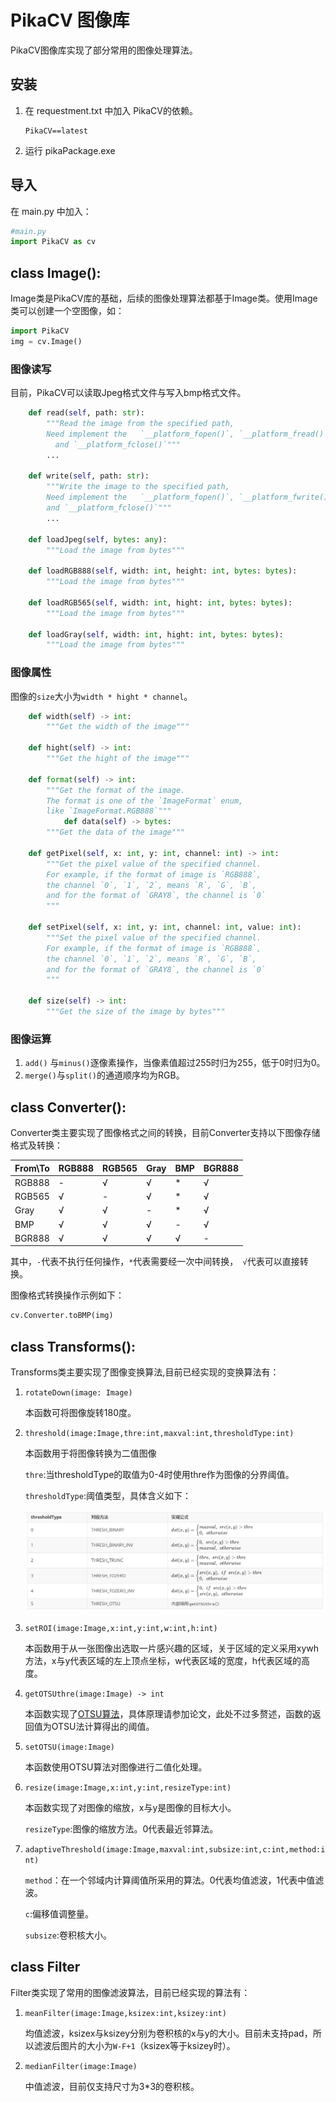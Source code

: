 # PikaCV 图像库

PikaCV图像库实现了部分常用的图像处理算法。

## 安装

1. 在 requestment.txt 中加入 PikaCV的依赖。

   ```
   PikaCV==latest
   ```

2. 运行 pikaPackage.exe

## 导入

在 main.py 中加入：

```python
#main.py
import PikaCV as cv
```

## class Image():

Image类是PikaCV库的基础，后续的图像处理算法都基于Image类。使用Image类可以创建一个空图像，如：

```python
import PikaCV
img = cv.Image()
```

### 图像读写

目前，PikaCV可以读取Jpeg格式文件与写入bmp格式文件。

```python
    def read(self, path: str):
        """Read the image from the specified path, 
        Need implement the   `__platform_fopen()`, `__platform_fread()`
          and `__platform_fclose()`"""
        ...

    def write(self, path: str):
        """Write the image to the specified path, 
        Need implement the   `__platform_fopen()`, `__platform_fwrite()` 
        and `__platform_fclose()`"""
        ...

    def loadJpeg(self, bytes: any):
        """Load the image from bytes"""

    def loadRGB888(self, width: int, height: int, bytes: bytes):
        """Load the image from bytes"""

    def loadRGB565(self, width: int, hight: int, bytes: bytes):
        """Load the image from bytes"""

    def loadGray(self, width: int, hight: int, bytes: bytes):
        """Load the image from bytes"""
```

### 图像属性

图像的``size``大小为``width * hight * channel``。

```python
    def width(self) -> int:
        """Get the width of the image"""

    def hight(self) -> int:
        """Get the hight of the image"""

    def format(self) -> int:
        """Get the format of the image. 
        The format is one of the `ImageFormat` enum, 
        like `ImageFormat.RGB888`"""
            def data(self) -> bytes:
        """Get the data of the image"""

    def getPixel(self, x: int, y: int, channel: int) -> int:
        """Get the pixel value of the specified channel.
        For example, if the format of image is `RGB888`, 
        the channel `0`, `1`, `2`, means `R`, `G`, `B`, 
        and for the format of `GRAY8`, the channel is `0`
        """

    def setPixel(self, x: int, y: int, channel: int, value: int):
        """Set the pixel value of the specified channel.
        For example, if the format of image is `RGB888`, 
        the channel `0`, `1`, `2`, means `R`, `G`, `B`, 
        and for the format of `GRAY8`, the channel is `0`
        """

    def size(self) -> int:
        """Get the size of the image by bytes"""
```

### 图像运算

1. ``add()`` 与``minus()``逐像素操作，当像素值超过255时归为255，低于0时归为0。
2. ``merge()``与``split()``的通道顺序均为RGB。



## class Converter():

Converter类主要实现了图像格式之间的转换，目前Converter支持以下图像存储格式及转换：

| From\To | RGB888 | RGB565 | Gray | BMP  | BGR888 |
| ------- | ------ | ------ | ---- | ---- | ------ |
| RGB888  | -      | √      | √    | *    | √      |
| RGB565  | √      | -      | √    | *    | √      |
| Gray    | √      | √      | -    | *    | √      |
| BMP     | √      | √      | √    | -    | √      |
| BGR888  | √      | √      | √    | √    | -      |

其中，``-``代表不执行任何操作，``*``代表需要经一次中间转换，`` √``代表可以直接转换。

图像格式转换操作示例如下：

```python
cv.Converter.toBMP(img)
```

## class Transforms():

Transforms类主要实现了图像变换算法,目前已经实现的变换算法有：

1. ``rotateDown(image: Image)``

   本函数可将图像旋转180度。

2. ``threshold(image:Image,thre:int,maxval:int,thresholdType:int)``

   本函数用于将图像转换为二值图像

   ``thre``:当thresholdType的取值为0-4时使用thre作为图像的分界阈值。

   ``thresholdType``:阈值类型，具体含义如下：

   ![](./assets/thre.png)
   
3. ``setROI(image:Image,x:int,y:int,w:int,h:int)``

   本函数用于从一张图像出选取一片感兴趣的区域，关于区域的定义采用xywh方法，x与y代表区域的左上顶点坐标，w代表区域的宽度，h代表区域的高度。

4. ``getOTSUthre(image:Image) -> int``

   本函数实现了[OTSU算法](https://u-aizu.ac.jp/course/bmclass/documents/otsu1979.pdf)，具体原理请参加论文，此处不过多赘述，函数的返回值为OTSU法计算得出的阈值。

5. ``setOTSU(image:Image)``

   本函数使用OTSU算法对图像进行二值化处理。

6. ``resize(image:Image,x:int,y:int,resizeType:int)``

   本函数实现了对图像的缩放，x与y是图像的目标大小。

   ``resizeType``:图像的缩放方法。0代表最近邻算法。

7. ``adaptiveThreshold(image:Image,maxval:int,subsize:int,c:int,method:int)``

   ``method``：在一个邻域内计算阈值所采用的算法。0代表均值滤波，1代表中值滤波。

   ``c``:偏移值调整量。

   ``subsize``:卷积核大小。

## class Filter

Filter类实现了常用的图像滤波算法，目前已经实现的算法有：

1. ``meanFilter(image:Image,ksizex:int,ksizey:int)``

   均值滤波，ksizex与ksizey分别为卷积核的x与y的大小。目前未支持pad，所以滤波后图片的大小为``W-F+1``（ksizex等于ksizey时）。

2. ``medianFilter(image:Image)``

   中值滤波，目前仅支持尺寸为3*3的卷积核。

   
